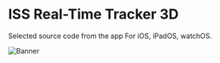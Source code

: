 # ISS Real-Time Tracker 3D
Selected source code from the app
For iOS, iPadOS, watchOS.

![Banner](https://github.com/MDStebel/ISSRTT3DPublic/blob/318773ef0906ccd7c49b10e2d1057e91a0c2cac5/Banner%20-%20ISS%20Real-Time%20Tracker%203D.png "ISS Real-Time Tracker 3D Screen Shots")
